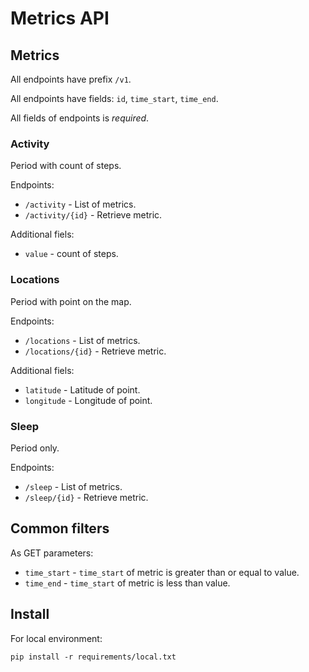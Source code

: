 # Metrics API

## Metrics

All endpoints have prefix `/v1`.

All endpoints have fields: `id`, `time_start`, `time_end`.

All fields of endpoints is *required*.

### Activity

Period with count of steps.

Endpoints:
* `/activity` - List of metrics.
* `/activity/{id}` - Retrieve metric.

Additional fiels:
* `value` - count of steps.

### Locations

Period with point on the map.

Endpoints:
* `/locations` - List of metrics.
* `/locations/{id}` - Retrieve metric.

Additional fiels:
* `latitude` - Latitude of point.
* `longitude` - Longitude of point.

### Sleep

Period only.

Endpoints:
* `/sleep` - List of metrics.
* `/sleep/{id}` - Retrieve metric.

## Common filters

As GET parameters:

* `time_start` - `time_start` of metric is greater than or equal to value.
* `time_end` - `time_start` of metric is less than value.

## Install

For local environment:
```
pip install -r requirements/local.txt
```